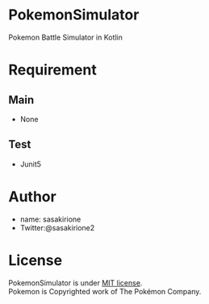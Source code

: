 # PokemonSimulator
Pokemon Battle Simulator in Kotlin

# Requirement
 ## Main
  - None
 ## Test
  - Junit5

# Author
 - name: sasakirione
 - Twitter:@sasakirione2

# License
 PokemonSimulator is under [MIT license](https://en.wikipedia.org/wiki/MIT_License).  
 Pokemon is Copyrighted work of The Pokémon Company.
